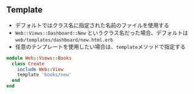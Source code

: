 
## Template

* デフォルトではクラス名に指定された名前のファイルを使用する
 * `Web::Views::Dashboard::New` というクラス名だった場合、デフォルトは`web/templates/dashboard/new.html.erb`
* 任意のテンプレートを使用したい場合は、`template`メソッドで指定する

```ruby
module Web::Views::Books
  class Create
    include Web::View
    template 'books/new'
  end
end
```
